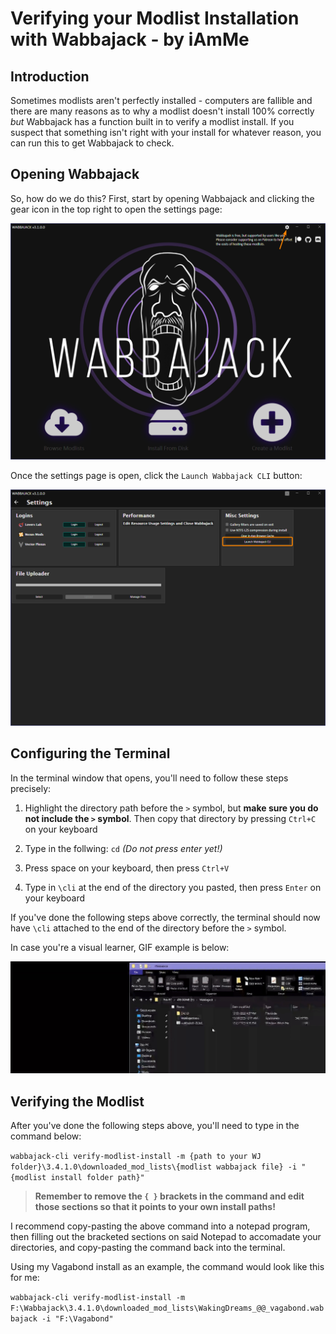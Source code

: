 # Verifying your Modlist Installation with Wabbajack - by iAmMe

## Introduction

Sometimes modlists aren't perfectly installed - computers are fallible and there are many reasons as to why a modlist doesn't install 100% correctly *but* Wabbajack has a function built in to verify a modlist install. If you suspect that something isn't right with your install for whatever reason, you can run this to get Wabbajack to check.

## Opening Wabbajack

So, how do we do this? First, start by opening Wabbajack and clicking the gear icon in the top right to open the settings page:

![](https://raw.githubusercontent.com/iAmMe27/WoD/main/img/WJWindow.png)

Once the settings page is open, click the `Launch Wabbajack CLI` button:

![](https://raw.githubusercontent.com/iAmMe27/WoD/main/img/WJCLI.png)

## Configuring the Terminal

In the terminal window that opens, you'll need to follow these steps precisely:

1. Highlight the directory path before the `>` symbol, but **make sure you do not include the `>` symbol**. Then copy that directory by pressing `Ctrl+C` on your keyboard

2. Type in the follwing: `cd` *(Do not press enter yet!)*

3. Press space on your keyboard, then press `Ctrl+V`

4. Type in `\cli` at the end of the directory you pasted, then press `Enter` on your keyboard

If you've done the following steps above correctly, the terminal should now have `\cli` attached to the end of the directory before the `>` symbol.

In case you're a visual learner, GIF example is below:

![](https://raw.githubusercontent.com/Oghma-Infinium/Modding-Guides/main/images/WJVerify%20Example.gif)

## Verifying the Modlist

After you've done the following steps above, you'll need to type in the command below:

`wabbajack-cli verify-modlist-install -m {path to your WJ folder}\3.4.1.0\downloaded_mod_lists\{modlist wabbajack file} -i "{modlist install folder path}"`

> **Remember to remove the `{ }` brackets in the command and edit those sections so that it points to your own install paths!**

I recommend copy-pasting the above command into a notepad program, then filling out the bracketed sections on said Notepad to accomadate your directories, and copy-pasting the command back into the terminal.

Using my Vagabond install as an example, the command would look like this for me:

`wabbajack-cli verify-modlist-install -m F:\Wabbajack\3.4.1.0\downloaded_mod_lists\WakingDreams_@@_vagabond.wabbajack -i "F:\Vagabond"`